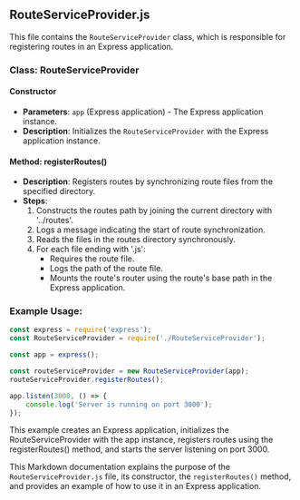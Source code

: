 ## RouteServiceProvider.js

This file contains the `RouteServiceProvider` class, which is responsible for registering routes in an Express application.

### Class: RouteServiceProvider

#### Constructor

- **Parameters**: `app` (Express application) - The Express application instance.
- **Description**: Initializes the `RouteServiceProvider` with the Express application instance.

#### Method: registerRoutes()

- **Description**: Registers routes by synchronizing route files from the specified directory.
- **Steps**:
  1. Constructs the routes path by joining the current directory with '../routes'.
  2. Logs a message indicating the start of route synchronization.
  3. Reads the files in the routes directory synchronously.
  4. For each file ending with '.js':
     - Requires the route file.
     - Logs the path of the route file.
     - Mounts the route's router using the route's base path in the Express application.

### Example Usage:

```javascript
const express = require('express');
const RouteServiceProvider = require('./RouteServiceProvider');

const app = express();

const routeServiceProvider = new RouteServiceProvider(app);
routeServiceProvider.registerRoutes();

app.listen(3000, () => {
    console.log('Server is running on port 3000');
});
```

This example creates an Express application, initializes the RouteServiceProvider with the app instance, registers routes using the registerRoutes() method, and starts the server listening on port 3000.


This Markdown documentation explains the purpose of the `RouteServiceProvider.js` file, its constructor, the `registerRoutes()` method, and provides an example of how to use it in an Express application.
